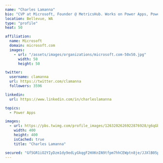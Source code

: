 ```yaml
---
name: "Charles Lamanna"
bio: "CVP at Microsoft, Founder @ MetricsHub. Works on Power Apps, Power Automate, Power Virtual Agent, Common Data Service and Dynamics 365."
location: Bellevue, WA
type: "profile"
heat: 50

affiliation:
  name: Microsoft
  domain: microsoft.com
  images:
    - url: "/assets/images/organizations/microsoft.com-50x50.jpg"
      width: 50
      height: 50

twitter:
  username: clamanna
  url: https://twitter.com/clamanna
  followers: 3596

linkedin:
  url: https://www.linkedin.com/in/charleslamanna

topics:
  - Power Apps

images:
  - url: https://pbs.twimg.com/profile_images/1263202626922876928/g6qGbHZ-_400x400.jpg
    width: 400
    height: 400
    isCached: true
    title: "Charles Lamanna"

secured: "Gf5GR1iO2YIyDzm1dy9edLyGkqgF2HXKnIN9tfpm7hhCEWptn8je/JJXlB05pcyUqYz9K1Jbe8elZdIk16NKtdR6iVQlGQ52sX/AmmC7cG7zRYGb1t3blx7wQLLeLNuR+BkM0Va2U3eiX7ILG4nzyzItafcFfzeZoLPVflL1vXLp2IB6/KfP0wuxLwVglfC271jeeBIA7gYwXtz6hd0aOoQG0qy6drMEZp/2cozqIkCzxhSl0mRFbpXgltQ507f5TvsW+xJWhzIAof0W4os1uIWILv+X7h0r3kO+DULie9SrHSNpMVq3T2A9NsruyZRPlJf/CS4kHw3RloydrLttnkqaCJ6hTNbE/wxsRV1KtUQndwWHsW+OpgXqw9N9qvQBtsVTKz/Snkc3T7wcV48dMXZY7ahjE9rmEu7OG1JRMWs=;7NRMuji2/3Uz6+un/Nrg/w=="
---
```


